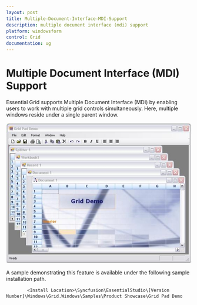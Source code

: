 ```yaml
---
layout: post
title: Multiple-Document-Interface-MDI-Support
description: multiple document interface (mdi) support
platform: windowsform
control: Grid
documentation: ug
---
```


# Multiple Document Interface (MDI) Support

Essential Grid supports Multiple Document Interface (MDI) by enabling users to work with multiple grid controls simultaneously. Here, multiple windows reside under a single parent window.

![](Multiple-Document-Interface-MDI-Support_images/Multiple-Document-Interface-MDI-Support_img1.jpeg)


A sample demonstrating this feature is available under the following sample installation path.

            <Install Location>\Syncfusion\EssentialStudio\[Version Number]\Windows\Grid.Windows\Samples\Product Showcase\Grid Pad Demo

